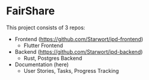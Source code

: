 # FairShare
This project consists of 3 repos:
- Frontend (https://github.com/Starwort/ipd-frontend)
  - Flutter Frontend
- Backend (https://github.com/Starwort/ipd-backend)
  - Rust, Postgres Backend
- Documentation (here)
  - User Stories, Tasks, Progress Tracking

